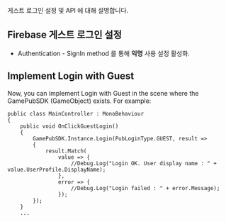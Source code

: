 게스트 로그인 설정 및 API 에 대해 설명합니다.



## Firebase 게스트 로그인 설정

* Authentication - SignIn method 를 통해 **익명** 사용 설정 활성화.

  





## Implement Login with Guest

Now, you can implement Login with Guest in the scene where the GamePubSDK (GameObject) exists. For example:

```
public class MainController : MonoBehaviour
{    
    public void OnClickGuestLogin()
    {        
        GamePubSDK.Instance.Login(PubLoginType.GUEST, result =>
        {
            result.Match(
                value => {
                    //Debug.Log("Login OK. User display name : " + value.UserProfile.DisplayName);
                },
                error => {
                    //Debug.Log("Login failed : " + error.Message);
                });
        });
    }
    ...
```

